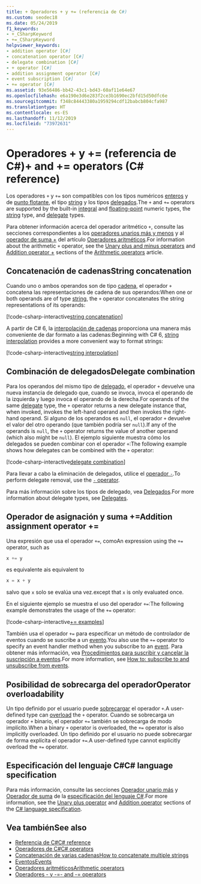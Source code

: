 ```yaml
---
title: + Operadores + y += (referencia de C#)
ms.custom: seodec18
ms.date: 05/24/2019
f1_keywords:
- +_CSharpKeyword
- +=_CSharpKeyword
helpviewer_keywords:
- addition operator [C#]
- concatenation operator [C#]
- delegate combination [C#]
- + operator [C#]
- addition assignment operator [C#]
- event subscription [C#]
- += operator [C#]
ms.assetid: 93e56486-bb42-43c1-bd43-60af11e64e67
ms.openlocfilehash: e6a190e3d6e283f2ce3b1690ec2bfd15d50dfc6e
ms.sourcegitcommit: f348c84443380a1959294cdf12babcb804cfa987
ms.translationtype: HT
ms.contentlocale: es-ES
ms.lasthandoff: 11/12/2019
ms.locfileid: "73972631"
---
```

# <a name="-and--operators-c-reference"></a><span data-ttu-id="c8984-102">Operadores + y += (referencia de C#)</span><span class="sxs-lookup"><span data-stu-id="c8984-102">+ and += operators (C# reference)</span></span>

<span data-ttu-id="c8984-103">Los operadores `+` y `+=` son compatibles con los tipos numéricos [enteros](../builtin-types/integral-numeric-types.md) y de [punto flotante](../builtin-types/floating-point-numeric-types.md), el tipo [string](../builtin-types/reference-types.md#the-string-type) y los tipos [delegados](../builtin-types/reference-types.md#the-delegate-type).</span><span class="sxs-lookup"><span data-stu-id="c8984-103">The `+` and `+=` operators are supported by the built-in [integral](../builtin-types/integral-numeric-types.md) and [floating-point](../builtin-types/floating-point-numeric-types.md) numeric types, the [string](../builtin-types/reference-types.md#the-string-type) type, and [delegate](../builtin-types/reference-types.md#the-delegate-type) types.</span></span>

<span data-ttu-id="c8984-104">Para obtener información acerca del operador aritmético `+`, consulte las secciones correspondientes a los [operadores unarios más y menos](arithmetic-operators.md#unary-plus-and-minus-operators) y al [operador de suma +](arithmetic-operators.md#addition-operator-) del artículo [Operadores aritméticos](arithmetic-operators.md).</span><span class="sxs-lookup"><span data-stu-id="c8984-104">For information about the arithmetic `+` operator, see the [Unary plus and minus operators](arithmetic-operators.md#unary-plus-and-minus-operators) and [Addition operator +](arithmetic-operators.md#addition-operator-) sections of the [Arithmetic operators](arithmetic-operators.md) article.</span></span>

## <a name="string-concatenation"></a><span data-ttu-id="c8984-105">Concatenación de cadenas</span><span class="sxs-lookup"><span data-stu-id="c8984-105">String concatenation</span></span>

<span data-ttu-id="c8984-106">Cuando uno o ambos operandos son de tipo [cadena](../builtin-types/reference-types.md#the-string-type), el operador `+` concatena las representaciones de cadena de sus operandos:</span><span class="sxs-lookup"><span data-stu-id="c8984-106">When one or both operands are of type [string](../builtin-types/reference-types.md#the-string-type), the `+` operator concatenates the string representations of its operands:</span></span>

[!code-csharp-interactive[string concatenation](~/samples/csharp/language-reference/operators/AdditionOperator.cs#AddStrings)]

<span data-ttu-id="c8984-107">A partir de C# 6, la [interpolación de cadenas](../tokens/interpolated.md) proporciona una manera más conveniente de dar formato a las cadenas:</span><span class="sxs-lookup"><span data-stu-id="c8984-107">Beginning with C# 6, [string interpolation](../tokens/interpolated.md) provides a more convenient way to format strings:</span></span>

[!code-csharp-interactive[string interpolation](~/samples/csharp/language-reference/operators/AdditionOperator.cs#UseStringInterpolation)]

## <a name="delegate-combination"></a><span data-ttu-id="c8984-108">Combinación de delegados</span><span class="sxs-lookup"><span data-stu-id="c8984-108">Delegate combination</span></span>

<span data-ttu-id="c8984-109">Para los operandos del mismo tipo de [delegado](../builtin-types/reference-types.md#the-delegate-type), el operador `+` devuelve una nueva instancia de delegado que, cuando se invoca, invoca el operando de la izquierda y luego invoca el operando de la derecha.</span><span class="sxs-lookup"><span data-stu-id="c8984-109">For operands of the same [delegate](../builtin-types/reference-types.md#the-delegate-type) type, the `+` operator returns a new delegate instance that, when invoked, invokes the left-hand operand and then invokes the right-hand operand.</span></span> <span data-ttu-id="c8984-110">Si alguno de los operandos es `null`, el operador `+` devuelve el valor del otro operando (que también podría ser `null`).</span><span class="sxs-lookup"><span data-stu-id="c8984-110">If any of the operands is `null`, the `+` operator returns the value of another operand (which also might be `null`).</span></span> <span data-ttu-id="c8984-111">El ejemplo siguiente muestra cómo los delegados se pueden combinar con el operador `+`:</span><span class="sxs-lookup"><span data-stu-id="c8984-111">The following example shows how delegates can be combined with the `+` operator:</span></span>

[!code-csharp-interactive[delegate combination](~/samples/csharp/language-reference/operators/AdditionOperator.cs#AddDelegates)]

<span data-ttu-id="c8984-112">Para llevar a cabo la eliminación de delegados, utilice el [operador `-`](subtraction-operator.md#delegate-removal).</span><span class="sxs-lookup"><span data-stu-id="c8984-112">To perform delegate removal, use the [`-` operator](subtraction-operator.md#delegate-removal).</span></span>

<span data-ttu-id="c8984-113">Para más información sobre los tipos de delegado, vea [Delegados](../../programming-guide/delegates/index.md).</span><span class="sxs-lookup"><span data-stu-id="c8984-113">For more information about delegate types, see [Delegates](../../programming-guide/delegates/index.md).</span></span>

## <a name="addition-assignment-operator-"></a><span data-ttu-id="c8984-114">Operador de asignación y suma +=</span><span class="sxs-lookup"><span data-stu-id="c8984-114">Addition assignment operator +=</span></span>

<span data-ttu-id="c8984-115">Una expresión que usa el operador `+=`, como</span><span class="sxs-lookup"><span data-stu-id="c8984-115">An expression using the `+=` operator, such as</span></span>

```csharp
x += y
```

<span data-ttu-id="c8984-116">es equivalente a</span><span class="sxs-lookup"><span data-stu-id="c8984-116">is equivalent to</span></span>

```csharp
x = x + y
```

<span data-ttu-id="c8984-117">salvo que `x` solo se evalúa una vez.</span><span class="sxs-lookup"><span data-stu-id="c8984-117">except that `x` is only evaluated once.</span></span>

<span data-ttu-id="c8984-118">En el siguiente ejemplo se muestra el uso del operador `+=`:</span><span class="sxs-lookup"><span data-stu-id="c8984-118">The following example demonstrates the usage of the `+=` operator:</span></span>

[!code-csharp-interactive[+= examples](~/samples/csharp/language-reference/operators/AdditionOperator.cs#AddAndAssign)]

<span data-ttu-id="c8984-119">También usa el operador `+=` para especificar un método de controlador de eventos cuando se suscribe a un [evento](../keywords/event.md).</span><span class="sxs-lookup"><span data-stu-id="c8984-119">You also use the `+=` operator to specify an event handler method when you subscribe to an [event](../keywords/event.md).</span></span> <span data-ttu-id="c8984-120">Para obtener más información, vea [Procedimientos para suscribir y cancelar la suscripción a eventos](../../programming-guide/events/how-to-subscribe-to-and-unsubscribe-from-events.md).</span><span class="sxs-lookup"><span data-stu-id="c8984-120">For more information, see [How to: subscribe to and unsubscribe from events](../../programming-guide/events/how-to-subscribe-to-and-unsubscribe-from-events.md).</span></span>

## <a name="operator-overloadability"></a><span data-ttu-id="c8984-121">Posibilidad de sobrecarga del operador</span><span class="sxs-lookup"><span data-stu-id="c8984-121">Operator overloadability</span></span>

<span data-ttu-id="c8984-122">Un tipo definido por el usuario puede [sobrecargar](operator-overloading.md) el operador `+`.</span><span class="sxs-lookup"><span data-stu-id="c8984-122">A user-defined type can [overload](operator-overloading.md) the `+` operator.</span></span> <span data-ttu-id="c8984-123">Cuando se sobrecarga un operador `+` binario, el operador `+=` también se sobrecarga de modo implícito.</span><span class="sxs-lookup"><span data-stu-id="c8984-123">When a binary `+` operator is overloaded, the `+=` operator is also implicitly overloaded.</span></span> <span data-ttu-id="c8984-124">Un tipo definido por el usuario no puede sobrecargar de forma explícita el operador `+=`.</span><span class="sxs-lookup"><span data-stu-id="c8984-124">A user-defined type cannot explicitly overload the `+=` operator.</span></span>

## <a name="c-language-specification"></a><span data-ttu-id="c8984-125">Especificación del lenguaje C#</span><span class="sxs-lookup"><span data-stu-id="c8984-125">C# language specification</span></span>

<span data-ttu-id="c8984-126">Para más información, consulte las secciones [Operador unario más](~/_csharplang/spec/expressions.md#unary-plus-operator) y [Operador de suma](~/_csharplang/spec/expressions.md#addition-operator) de la [especificación del lenguaje C#](~/_csharplang/spec/introduction.md).</span><span class="sxs-lookup"><span data-stu-id="c8984-126">For more information, see the [Unary plus operator](~/_csharplang/spec/expressions.md#unary-plus-operator) and [Addition operator](~/_csharplang/spec/expressions.md#addition-operator) sections of the [C# language specification](~/_csharplang/spec/introduction.md).</span></span>

## <a name="see-also"></a><span data-ttu-id="c8984-127">Vea también</span><span class="sxs-lookup"><span data-stu-id="c8984-127">See also</span></span>

- [<span data-ttu-id="c8984-128">Referencia de C#</span><span class="sxs-lookup"><span data-stu-id="c8984-128">C# reference</span></span>](../index.md)
- [<span data-ttu-id="c8984-129">Operadores de C#</span><span class="sxs-lookup"><span data-stu-id="c8984-129">C# operators</span></span>](index.md)
- [<span data-ttu-id="c8984-130">Concatenación de varias cadenas</span><span class="sxs-lookup"><span data-stu-id="c8984-130">How to concatenate multiple strings</span></span>](../../how-to/concatenate-multiple-strings.md)
- [<span data-ttu-id="c8984-131">Eventos</span><span class="sxs-lookup"><span data-stu-id="c8984-131">Events</span></span>](../../programming-guide/events/index.md)
- [<span data-ttu-id="c8984-132">Operadores aritméticos</span><span class="sxs-lookup"><span data-stu-id="c8984-132">Arithmetic operators</span></span>](arithmetic-operators.md)
- [<span data-ttu-id="c8984-133">Operadores - y -=</span><span class="sxs-lookup"><span data-stu-id="c8984-133">- and -= operators</span></span>](subtraction-operator.md)
